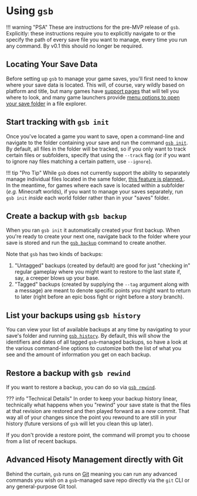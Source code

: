 # Using `gsb`

!!! warning "PSA"
    These are instructions for the pre-MVP release
    of `gsb`. Explicitly: these instructions require
    you to explicitly navigate to or the specify the
    path of every save file you want to manage, every
    time you run any command. By v0.1 this should no
    longer be required.

## Locating Your Save Data

Before setting up `gsb` to manage your game saves, you'll
first need to know where your save data is located. This
will, of course, vary wildly based on platform and title, but
many games have
[support pages](https://help.minecraft.net/hc/en-us/articles/4409159214605-Managing-Data-and-Game-Storage-in-Minecraft-Java-Edition-#h_01FGA90Z06DE00GT8E81SWX9SE)
that will tell you where to look,
and many game launchers provide [menu options to open your
save folder](https://yuzu-emu.org/wiki/faq/#how-do-i-add-a-save-to-my-game)
in a file explorer.

## Start tracking with `gsb init`

Once you've located a game you want to save, open a command-line and navigate
to the folder containing your save and run the command [`gsb init`](../cli/#init).
By default, all files in the folder will be tracked, so if you only want to track
certain files or subfolders, specify that using the `--track` flag (or if you
want to ignore nay files matching a certain pattern, use `--ignore`).

!!! tip "Pro Tip"
    While `gsb` does not currently support the ability to separately manage individual
    files located in the same folder,
    [this feature is planned.](https://github.com/OpenBagTwo/gsb/issues/29).
    In the meantime, for games where each save is located within a subfolder (_e.g._
    Minecraft worlds), if you want to manage your saves separately, run `gsb init`
    _inside_ each world folder rather than in your "saves" folder.

## Create a backup with `gsb backup`

When you ran `gsb init` it automatically created your first backup. When you're ready
to create your next one, navigate back to the folder where your save is stored and
run the [`gsb backup`](../cli/#backup) command to create another.

Note that `gsb` has two kinds of backups:

1. "Untagged" backups (created by default) are good for just "checking in" regular gameplay
   where you might want to restore to the last state if, say, a creeper blows up your base.
2. "Tagged" backups (created by supplying the `--tag` argument along with a message) are
   meant to denote specific points you might want to return to later (right before an epic
   boss fight or right before a story branch).

## List your backups using `gsb history`

You can view your list of available backups at any time by navigating to your save's folder
and running [`gsb history`](../cli/#history). By default, this will show the identifiers and
dates of all tagged `gsb`-managed backups, so have a look at the various command-line
options to customize both the list of what you see and the amount of information you get
on each backup.

## Restore a backup with `gsb rewind`

If you want to restore a backup, you can do so via [`gsb rewind`](../cli/#rewind).

??? info "Technical Details"
    In order to keep your backup history linear, technically what happens when you
    "rewind" your save state is that the files at that revision are restored and
    then played forward as a _new_ commit. That way all of your changes since the
    point you rewound to are still in your history (future versions of `gsb` will
    let you clean this up later).

If you don't provide a restore point, the command will prompt you to choose from a list
of recent backups.

## Advanced Hisoty Management directly with Git

Behind the curtain, `gsb` runs on [Git](https://git-scm.com/) meaning you can run
any advanced commands you wish on a `gsb`-managed save repo directly via the
`git` CLI or  any general-purpose Git tool.

